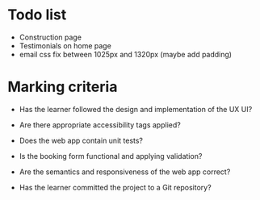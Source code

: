 # Todo list

-   Construction page
-   Testimonials on home page
-   email css fix between 1025px and 1320px (maybe add padding)

# Marking criteria

-   Has the learner followed the design and implementation of the UX UI?

-   Are there appropriate accessibility tags applied?

-   Does the web app contain unit tests?

-   Is the booking form functional and applying validation?

-   Are the semantics and responsiveness of the web app correct?

-   Has the learner committed the project to a Git repository?
